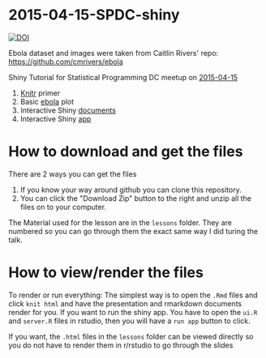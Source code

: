 # 2015-04-15-SPDC-shiny

[![DOI](https://zenodo.org/badge/11594/chendaniely/2015-04-15-SPDC-shiny.svg)](#DOI)

Ebola dataset and images were taken from Caitlin Rivers' repo: https://github.com/cmrivers/ebola

Shiny Tutorial for Statistical Programming DC meetup on [2015-04-15](http://www.meetup.com/stats-prog-dc/events/221534560/)

1. [Knitr](http://yihui.name/knitr/) primer
2. Basic [ebola](https://github.com/chendaniely/ebola/tree/dev-dan-shiny/data_products/shinyCountryTimeseries) plot
3. Interactive Shiny [documents](http://rmarkdown.rstudio.com/authoring_shiny.html)
4. Interactive Shiny [app](http://shiny.rstudio.com/)

# How to download and get the files
There are 2 ways you can get the files

1. If you know your way around github you can clone this repository.
2. You can click the "Download Zip" button to the right and unzip all the files on to your computer.

The Material used for the lesson are in the `lessons` folder.  They are numbered so you can go through them the exact same way I did turing the talk.

# How to view/render the files

To render or run everything: The simplest way is to open the `.Rmd` files and click `knit html` and have the presentation and rmarkdown documents render for you.
If you want to run the shiny app.  You have to open the `ui.R` and `server.R` files in rstudio, then you will have a `run app` button to click.

If you want, the `.html` files in the `lessons` folder can be viewed directly so you do not have to render them in r/rstudio to go through the slides

